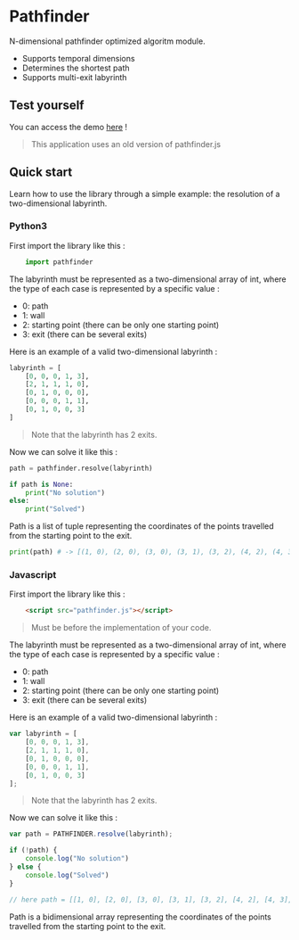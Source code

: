 # Pathfinder
N-dimensional pathfinder optimized algoritm module.

- Supports temporal dimensions
- Determines the shortest path
- Supports multi-exit labyrinth

## Test yourself

You can access the demo [here](https://mattesthaut.github.io/pathfinder) !
> This application uses an old version of pathfinder.js

## Quick start

Learn how to use the library through a simple example: the resolution of a two-dimensional labyrinth.

### Python3

First import the library like this :

```python
	import pathfinder
```

The labyrinth must be represented as a two-dimensional array of int, where the type of each case is represented by a specific value :

- 0: path
- 1: wall
- 2: starting point (there can be only one starting point)
- 3: exit (there can be several exits)

Here is an example of a valid two-dimensional labyrinth :

```python
labyrinth = [
    [0, 0, 0, 1, 3],
    [2, 1, 1, 1, 0],
    [0, 1, 0, 0, 0],
    [0, 0, 0, 1, 1],
    [0, 1, 0, 0, 3]
]
```
> Note that the labyrinth has 2 exits.

Now we can solve it like this :

```python
path = pathfinder.resolve(labyrinth)

if path is None:
    print("No solution")
else:
    print("Solved")
```

Path is a list of tuple representing the coordinates of the points travelled from the starting point to the exit.

```python
print(path) # -> [(1, 0), (2, 0), (3, 0), (3, 1), (3, 2), (4, 2), (4, 3), (4, 4)]
```

### Javascript

First import the library like this :

```html
	<script src="pathfinder.js"></script>
```
> Must be before the implementation of your code.

The labyrinth must be represented as a two-dimensional array of int, where the type of each case is represented by a specific value :

- 0: path
- 1: wall
- 2: starting point (there can be only one starting point)
- 3: exit (there can be several exits)

Here is an example of a valid two-dimensional labyrinth :

```javascript
var labyrinth = [
    [0, 0, 0, 1, 3],
    [2, 1, 1, 1, 0],
    [0, 1, 0, 0, 0],
    [0, 0, 0, 1, 1],
    [0, 1, 0, 0, 3]
];
```
> Note that the labyrinth has 2 exits.

Now we can solve it like this :

```javascript
var path = PATHFINDER.resolve(labyrinth);

if (!path) {
    console.log("No solution")
} else {
	console.log("Solved")
}

// here path = [[1, 0], [2, 0], [3, 0], [3, 1], [3, 2], [4, 2], [4, 3], [4, 4]]
```

Path is a bidimensional array representing the coordinates of the points travelled from the starting point to the exit.